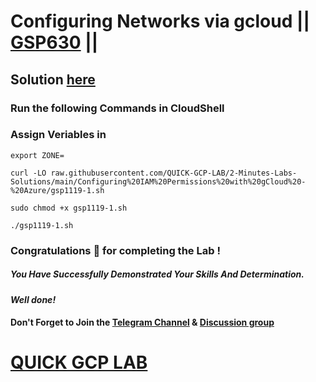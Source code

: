 # Configuring Networks via gcloud || [GSP630](https://www.cloudskillsboost.google/focuses/7140?parent=catalog) ||

## Solution [here]()

### Run the following Commands in CloudShell

### Assign Veriables in

```
export ZONE=
```
```
curl -LO raw.githubusercontent.com/QUICK-GCP-LAB/2-Minutes-Labs-Solutions/main/Configuring%20IAM%20Permissions%20with%20gCloud%20-%20Azure/gsp1119-1.sh

sudo chmod +x gsp1119-1.sh

./gsp1119-1.sh
```


### Congratulations 🎉 for completing the Lab !

##### *You Have Successfully Demonstrated Your Skills And Determination.*

#### *Well done!*

#### Don't Forget to Join the [Telegram Channel](https://t.me/QuickGcpLab) & [Discussion group](https://t.me/QuickGcpLabChats)

# [QUICK GCP LAB](https://www.youtube.com/@quickgcplab)